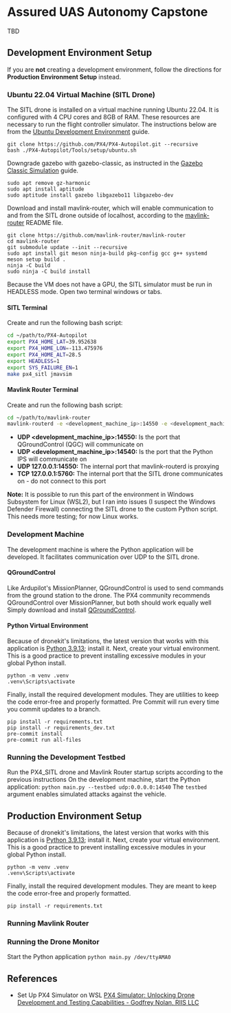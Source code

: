 # Assured UAS Autonomy Capstone
TBD

## Development Environment Setup
If you are **not** creating a development environment, follow the directions for **Production Environment Setup** instead.

### Ubuntu 22.04 Virtual Machine (SITL Drone)
The SITL drone is installed on a virtual machine running Ubuntu 22.04. It is configured with 4 CPU cores and 8GB of RAM. These resources are necessary to run the flight controller simulator. The instructions below are from the [Ubuntu Development Environment](https://docs.px4.io/main/en/dev_setup/dev_env_linux_ubuntu.html) guide.
```
git clone https://github.com/PX4/PX4-Autopilot.git --recursive
bash ./PX4-Autopilot/Tools/setup/ubuntu.sh
```
Downgrade gazebo with gazebo-classic, as instructed in the [Gazebo Classic Simulation](https://docs.px4.io/main/en/sim_gazebo_classic/) guide.
```
sudo apt remove gz-harmonic
sudo apt install aptitude
sudo aptitude install gazebo libgazebo11 libgazebo-dev
```
Download and install mavlink-router, which will enable communication to and from the SITL drone outside of localhost, according to the [mavlink-router](https://github.com/mavlink-router/mavlink-router) README file.
```
git clone https://github.com/mavlink-router/mavlink-router
cd mavlink-router
git submodule update --init --recursive
sudo apt install git meson ninja-build pkg-config gcc g++ systemd
meson setup build .
ninja -C build
sudo ninja -C build install
```

Because the VM does not have a GPU, the SITL simulator must be run in HEADLESS mode. Open two terminal windows or tabs.
#### SITL Terminal
Create and run the following bash script:
```bash
cd ~/path/to/PX4-Autopilot
export PX4_HOME_LAT=39.952638
export PX4_HOME_LON=-113.475976
export PX4_HOME_ALT=28.5
export HEADLESS=1
export SYS_FAILURE_EN=1
make px4_sitl jmavsim
```

#### Mavlink Router Terminal
Create and run the following bash script:
```bash
cd ~/path/to/mavlink-router
mavlink-routerd -e <development_machine_ip>:14550 -e <development_machine_ip>:14540 127.0.0.1:14550
```  
- **UDP <development_machine_ip>:14550:** Is the port that QGroundControl (QGC) will communicate on
- **UDP <development_machine_ip>:14540:** Is the port that the Python IPS will communicate on
- **UDP 127.0.0.1:14550:** The internal port that mavlink-routerd is proxying
- **TCP 127.0.0.1:5760:** The internal port that the SITL drone communicates on - do not connect to this port

**Note:** It is possible to run this part of the environment in Windows Subsystem for Linux (WSL2), but I ran into issues (I suspect the Windows Defender Firewall) connecting the SITL drone to the custom Python script. This needs more testing; for now Linux works.

### Development Machine
The development machine is where the Python application will be developed. It facilitates communication over UDP to the SITL drone.

#### QGroundControl
Like Ardupilot's MissionPlanner, QGroundControl is used to send commands from the ground station to the drone. The PX4 community recommends QGroundControl over MissionPlanner, but both should work equally well Simply download and install [QGroundControl](https://qgroundcontrol.com/downloads/).

#### Python Virtual Environment
Because of dronekit's limitations, the latest version that works with this application is [Python 3.9.13](https://www.python.org/downloads/release/python-3913/); install it. Next, create your virtual environment. This is a good practice to prevent installing excessive modules in your global Python install.
```
python -m venv .venv
.venv\Scripts\activate
```
Finally, install the required development modules. They are utilities to keep the code error-free and properly formatted. Pre Commit will run every time you commit updates to a branch.
```
pip install -r requirements.txt
pip install -r requirements_dev.txt
pre-commit install
pre-commit run all-files
```

### Running the Development Testbed
Run the PX4_SITL drone and Mavlink Router startup scripts according to the previous instructions
On the development machine, start the Python application:
```python main.py --testbed udp:0.0.0.0:14540```
The ```testbed``` argument enables simulated attacks against the vehicle.

## Production Environment Setup
Because of dronekit's limitations, the latest version that works with this application is [Python 3.9.13](https://www.python.org/downloads/release/python-3913/); install it. Next, create your virtual environment. This is a good practice to prevent installing excessive modules in your global Python install.
```
python -m venv .venv
.venv\Scripts\activate
```
Finally, install the required development modules. They are meant to keep the code error-free and properly formatted.
```
pip install -r requirements.txt
```

### Running Mavlink Router


### Running the Drone Monitor
Start the Python application
```python main.py /dev/ttyAMA0```

## References
- Set Up PX4 Simulator on WSL [PX4 Simulator: Unlocking Drone Development and Testing Capabilities - Godfrey Nolan, RIIS LLC](https://www.youtube.com/watch?v=sRQQimoGxu8)